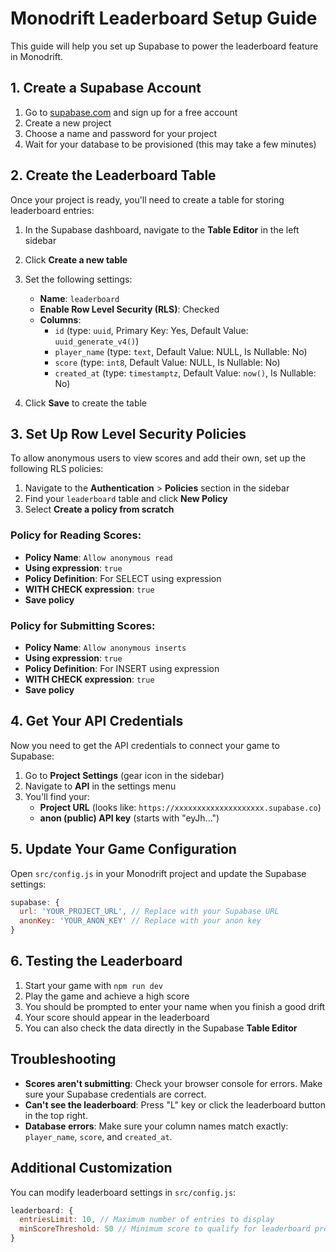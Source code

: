 # Monodrift Leaderboard Setup Guide

This guide will help you set up Supabase to power the leaderboard feature in Monodrift.

## 1. Create a Supabase Account

1. Go to [supabase.com](https://supabase.com/) and sign up for a free account
2. Create a new project
3. Choose a name and password for your project
4. Wait for your database to be provisioned (this may take a few minutes)

## 2. Create the Leaderboard Table

Once your project is ready, you'll need to create a table for storing leaderboard entries:

1. In the Supabase dashboard, navigate to the **Table Editor** in the left sidebar
2. Click **Create a new table**
3. Set the following settings:

   - **Name**: `leaderboard`
   - **Enable Row Level Security (RLS)**: Checked
   - **Columns**:
     - `id` (type: `uuid`, Primary Key: Yes, Default Value: `uuid_generate_v4()`)
     - `player_name` (type: `text`, Default Value: NULL, Is Nullable: No)
     - `score` (type: `int8`, Default Value: NULL, Is Nullable: No)
     - `created_at` (type: `timestamptz`, Default Value: `now()`, Is Nullable: No)

4. Click **Save** to create the table

## 3. Set Up Row Level Security Policies

To allow anonymous users to view scores and add their own, set up the following RLS policies:

1. Navigate to the **Authentication** > **Policies** section in the sidebar
2. Find your `leaderboard` table and click **New Policy**
3. Select **Create a policy from scratch**

### Policy for Reading Scores:

- **Policy Name**: `Allow anonymous read`
- **Using expression**: `true`
- **Policy Definition**: For SELECT using expression
- **WITH CHECK expression**: `true`
- **Save policy**

### Policy for Submitting Scores:

- **Policy Name**: `Allow anonymous inserts`
- **Using expression**: `true`
- **Policy Definition**: For INSERT using expression
- **WITH CHECK expression**: `true`
- **Save policy**

## 4. Get Your API Credentials

Now you need to get the API credentials to connect your game to Supabase:

1. Go to **Project Settings** (gear icon in the sidebar)
2. Navigate to **API** in the settings menu
3. You'll find your:
   - **Project URL** (looks like: `https://xxxxxxxxxxxxxxxxxxxx.supabase.co`)
   - **anon (public) API key** (starts with "eyJh...")

## 5. Update Your Game Configuration

Open `src/config.js` in your Monodrift project and update the Supabase settings:

```javascript
supabase: {
  url: 'YOUR_PROJECT_URL', // Replace with your Supabase URL
  anonKey: 'YOUR_ANON_KEY' // Replace with your anon key
}
```

## 6. Testing the Leaderboard

1. Start your game with `npm run dev`
2. Play the game and achieve a high score
3. You should be prompted to enter your name when you finish a good drift
4. Your score should appear in the leaderboard
5. You can also check the data directly in the Supabase **Table Editor**

## Troubleshooting

- **Scores aren't submitting**: Check your browser console for errors. Make sure your Supabase credentials are correct.
- **Can't see the leaderboard**: Press "L" key or click the leaderboard button in the top right.
- **Database errors**: Make sure your column names match exactly: `player_name`, `score`, and `created_at`.

## Additional Customization

You can modify leaderboard settings in `src/config.js`:

```javascript
leaderboard: {
  entriesLimit: 10, // Maximum number of entries to display
  minScoreThreshold: 50 // Minimum score to qualify for leaderboard prompt
}
```
